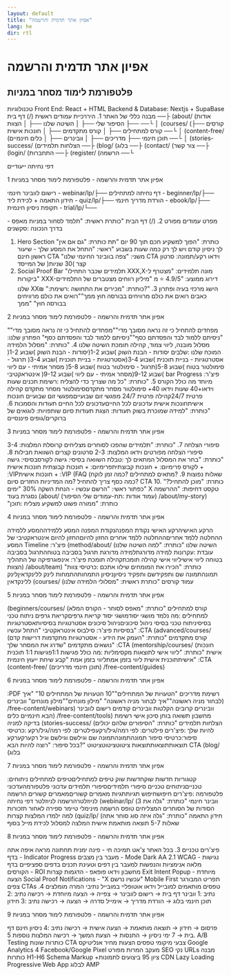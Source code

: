 ```yaml
---
layout: default
title: "אפיון אתר תדמית והרשמה"
lang: he
dir: rtl
---
```


# אפיון אתר תדמית והרשמה
## פלטפורמת לימוד מסחר במניות

טכנולוגיות
Front End: React + HTML
Backend & Database: Nextjs + SupaBase
מבנה כללי של האתר 1.
היררכיית עמודים ראשית
(/) דף בית ──├
(about/ (אודות ──├
הסיפור שלי ──├ │
השיטה שלנו ──├ │
הצוות ──└ │
(courses/ (קורסים ──├
קורס למתחילים ──├ │
קורס מתקדמים ──├ │
חונכות אישית ──└ │
(content-free/ (תוכן חינמי ──├
מדריכים ──├ │
וובינרים ──├ │
כלים חינמיים ──└ │
(stories-success/ (הצלחות תלמידים ──├
(blog/ (בלוג ──├
(contact/ (צור קשר ──├
(login/ (התחברות ──├
(register/ (הרשמה ──└

דפי נחיתה ייעודיים

1 אפיון אתר תדמית והרשמה - פלטפורמת לימוד מסחר במניות

רישום לוובינר חינמי - webinar/lp/├──
דף נחיתה למתחילים - beginner/lp/├──
חידון התאמה + לכידת ליד - quiz/lp/├──
הורדת מדריך חינמי - ebook/lp/├──
תקופת ניסיון חינמית - trial/lp/└──

מפרט עמודים מפורט 2.
(/) דף הבית
"כותרת ראשית: "תלמד לסחור במניות מאפס - בדרך הנכונה
:סקשנים
1. Hero Section
"כותרת: "הפוך למשקיע חכם תוך 90 יום
"תת כותרת: "גם אם אין לך ניסיון קודם ויש לך רק כמה שעות בשבוע
"ראשי: "התחל את המסע שלך - שיעור ראשון חינם CTA
"משני: "צפה בוובינר החינמי שלנו CTA
וידאו רקע/תמונה: סרטון קצר )30 שניות( של המייסד
2. Social Proof Bar
"תלמידים שכבר התחילו XXX,X-מונה תלמידים: "מצטרף ל
"ביקורות XXX-דירוג ממוצע: "4.9/5 ⭐ מ
"מיליון רווחים מצטברים של התלמידים שלנו XX₪ ":הישג מרכזי
בעיה ופתרון 3.
"?כותרת: "מכירים את התחושה
:רשימת כאבים
רואים את כולם מרוויחים בבורסה חוץ ממך""רואים את כולם מרוויחים בבורסה חוץ"
"ממך

2 אפיון אתר תדמית והרשמה - פלטפורמת לימוד מסחר במניות

"מפחדים להתחיל כי זה נראה מסובך מדי""מפחדים להתחיל כי זה נראה מסובך מדי"
"ניסיתם ללמוד לבד והפסדתם כסף""ניסיתם ללמוד לבד והפסדתם כסף"
הפתרון שלנו: מסלול מובנה, ליווי צמוד, קהילה תומכת
השיטה שלנו 4.
"כותרת: "מסלול הלמידה המוכח שלנו
:שלבים
יסודות - הבנת השוק )שבוע 1-2(יסודות - הבנת השוק )שבוע 1-2(
אסטרטגיות - בניית תוכנית )שבוע 3-4(אסטרטגיות - בניית תוכנית )שבוע 3-4(
תרגול - סימולטור בטוח )שבוע 5-8(תרגול - סימולטור בטוח )שבוע 5-8(
מסחר אמיתי - עם ליווי )שבוע 9-12(מסחר אמיתי - עם ליווי )שבוע 9-12(
אינטראקטיבי bar Progress :פיצ'ר מיוחד
מה כולל הקורס 5.
"כותרת: "כל מה שצריך כדי להצליח
:רשימת תכנים
שעות וידאו+40 שעות וידאו 40+
סימולטור מסחר מתקדםסימולטור מסחר מתקדם
קהילה פרטית 24/7קהילה פרטית 24/7
מפגשי זום שבועייםמפגשי זום שבועיים
חונכות אישיתחונכות אישית
עדכונים לכל החייםעדכונים לכל החיים
תעודות והסמכות 6.
"כותרת: "למידה שמוכרת בשוק
תעודות: הצגת תעודות סיום
שותפויות: לוגואים של ברוקרים/גופים פיננסיים

3 אפיון אתר תדמית והרשמה - פלטפורמת לימוד מסחר במניות

סיפורי הצלחה 7.
"כותרת: "תלמידים שהפכו לסוחרים מצליחים
קרוסלת המלצות: 3-4 סיפורי הצלחה מפורטים
וידאו המלצות: 2-3 סרטונים קצרים
השוואת חבילות 8.
"כותרת: "בחר את המסלול המתאים לך
:טבלת השוואה
בסיסי: גישה לקורסבסיסי: גישה לקורס
פרימיום: + חונכות קבוצתיתפרימיום: + חונכות קבוצתית
חונכות אישית + :VIPחונכות אישית + :VIP
(FAQ (שאלות נפוצות 9.
?מתאים למתחילים
?כמה זמן לוקח
?כמה כסף צריך להתחיל
?מה המדיניות החזרים
סיום CTA 10.
"?כותרת: "מוכן להתחיל
"כפתור ראשי: "הרשם עכשיו - הנחת השקה 30%
"ימים X טקסט דחיפות: "ההרשמה נסגרת בעוד
(about/ (עמוד אודות
:תת-עמודים
שלי הסיפור) /about/my-story)
"כותרת: "ממורה פשוט למשקיע מצליח
:תוכן

4 אפיון אתר תדמית והרשמה - פלטפורמת לימוד מסחר במניות

הרקע האישיהרקע האישי
נקודת המפנהנקודת המפנה
המסע ללמידההמסע ללמידה
ההחלטה ללמד אחריםההחלטה ללמד אחרים
החזון להיוםהחזון להיום
אינטראקטיבי של המסע Timeline :פיצ'ר
(method/about/ (השיטה שלנו
"כותרת: "למה השיטה שלנו עובדת
:עקרונות
למידה מדורגתלמידה מדורגת
תרגול בסביבה בטוחהתרגול בסביבה בטוחה
ליווי אישיליווי אישי
קהילה תומכתקהילה תומכת
פיצ'ר: אינפוגרפיקה של התהליך
הצוות) /about/team)
"כותרת: "הכירו את המומחים שילוו אתכם
:כרטיסי צוות
תמונהתמונה
שם ותפקידשם ותפקיד
ניסיוןניסיון
התמחותהתמחות
לינק ללינקדאיןלינק ללינקדאין
(courses/ (עמוד קורסים
"כותרת ראשית: "מסלולי הלמידה שלנו

5 אפיון אתר תדמית והרשמה - פלטפורמת לימוד מסחר במניות

(beginners/courses/ (קורס למתחילים
"כותרת: "מאפס לסוחר - הקורס המלא למתחילים
:מה נלמד
מושגי יסודמושגי יסוד
קריאת גרפיםקריאת גרפים
ניתוח טכני בסיסיניתוח טכני בסיסי
ניהול סיכוניםניהול סיכונים
אסטרטגיות בסיסיותאסטרטגיות בסיסיות
פיצ'ר: סילבוס אינטראקטיבי
"התחל עכשיו" :CTA
(advanced/courses/ (קורס מתקדמים
"כותרת: "העמק את הידע - אסטרטגיות מתקדמות
דרישות קדם
נושאים מתקדמים
"שדרג את המסחר שלך" :CTA
(mentorship/courses/ (חונכות אישית
"כותרת: "ליווי אישי לתוצאות מקסימליות
:מה כולל
פגישות 1:1פגישות 1:1
תוכנית אישיתתוכנית אישית
ליווי בזמן אמתליווי בזמן אמת
"קבע שיחת ייעוץ חינמית" :CTA
(content-free/ (תוכן חינמי
מדריכים) /free-content/guides)

6 אפיון אתר תדמית והרשמה - פלטפורמת לימוד מסחר במניות

:PDF רשימת מדריכים
"הטעויות של המתחילים""10 הטעויות של המתחילים 10"
"איך לבחור מניה ראשונה""איך לבחור מניה ראשונה"
"מילון מונחים""מילון מונחים"
וובינרים) /free-content/webinars)
וובינרים קרובים
הקלטות וובינרים קודמים
רישום לוובינר הבא
חינמיים כלים) /free-content/tools)
מחשבון תשואה
בוחן סיכון אישי
רשימת בדיקה למניה
(stories-success/ (הצלחות תלמידים
"כותרת: "הסיפורים שלהם יכולים להיות שלך
:פיצ'רים
פילטרים: לפי רמה/גיל/רקעפילטרים: לפי רמה/גיל/רקע
:כרטיסי סיפור:כרטיסי סיפור
תמונהתמונהתמונה
שם וגילשם וגילשם וגיל
רקערקערקע
תוצאותתוצאותתוצאות
ציטוטציטוטציטוט
"?בכל סיפור: "רוצה להיות הבא CTA
(blog/ (בלוג

7 אפיון אתר תדמית והרשמה - פלטפורמת לימוד מסחר במניות

:קטגוריות
חדשות שוקחדשות שוק
טיפים למתחיליםטיפים למתחילים
ניתוחים טכנייםניתוחים טכניים
סיפורי תלמידיםסיפורי תלמידים
עדכוני פלטפורמהעדכוני פלטפורמה
:פיצ'רים
חיפושחיפוש
תגיותתגיות
מאמרים קשוריםמאמרים קשורים
הרשמה לניוזלטרהרשמה לניוזלטר
דפי נחיתה
(webinar/lp/ (וובינר חינמי
"כותרת: "גלה את 3 הסודות של הסוחרים המצליחים
טופס הרשמה מינימלי
טיימר ספירה לאחור
תזכורות למה ילמדו
המלצות קצרות
(quiz/lp/ (חידון התאמה
"כותרת: "גלה איזה סוג סוחר אתה
שאלות 5-7
תוצאה מותאמת אישית
המלצה למסלול
לכידת מייל בסוף

8 אפיון אתר תדמית והרשמה - פלטפורמת לימוד מסחר במניות

פיצ'רים טכניים 3.
בכל האתר
צ'אט תמיכה חי - פינה ימנית תחתונה
מראה איפה אתה בדף - Indicator Progress
מעבר בין מצבים - Mode Dark
AA 2.1 WCAG - נגישות מלאה
אנימציות והנפשות למעבר בין דפים וטעינת תכנים
בדפים ספציפיים
בדף הקורסים - ROI מחשבון
וידאו פופאפ - הדגמות קצרות
Exit Intent Popup - מיוחדת הצעה
Social Proof Notifications - "X עכשיו נרשם"
Mobile First
תפריט המבורגר
צפים CTAs
טפסים מותאמים למובייל
וידאו אוטופליי במובייל
נתיבי המרה מומלצים 4.
נתיב :1 וובינר
דף בית → רישום לוובינר → צפייה → הצעה מיוחדת → רכישה
נתיב :2 תוכן חינמי
בלוג → הורדת מדריך → אימייל סדרה → הצעה → רכישה
נתיב :3 חידון

9 אפיון אתר תדמית והרשמה - פלטפורמת לימוד מסחר במניות

פרסום → חידון → תוצאה מותאמת → הצעה אישית → רכישה
נתיב :4 ניסיון חינם
דף בית → 7 ימי ניסיון → התנסות → הצעת המשך → רכישה
המלצות נוספות 5.
A/B Testing
כותרות שונות
CTA צבעי
מיקומי טפסים
הצעות מחיר
אנליטיקס
Google Analytics 4
Facebook/Google Pixel
מעקב המרות מפורט
SEO
נקי URLs מבנה
כותרות H1-H6
Schema Markup
+ציון 95
ביצועים
לתמונות CDN
Lazy Loading
Progressive Web App
לבלוג AMP
